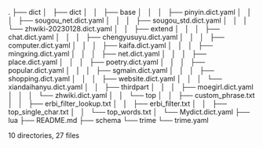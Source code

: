 .
├── dict
│   ├── dict
│   │   ├── base
│   │   │   ├── pinyin.dict.yaml
│   │   │   ├── sougou_net.dict.yaml
│   │   │   ├── sougou_std.dict.yaml
│   │   │   └── zhwiki-20230128.dict.yaml
│   │   ├── extend
│   │   │   ├── chat.dict.yaml
│   │   │   ├── chengyusuyu.dict.yaml
│   │   │   ├── computer.dict.yaml
│   │   │   ├── kaifa.dict.yaml
│   │   │   ├── mingxing.dict.yaml
│   │   │   ├── net.dict.yaml
│   │   │   ├── place.dict.yaml
│   │   │   ├── poetry.dict.yaml
│   │   │   ├── popular.dict.yaml
│   │   │   ├── sgmain.dict.yaml
│   │   │   ├── shopping.dict.yaml
│   │   │   ├── website.dict.yaml
│   │   │   └── xiandaihanyu.dict.yaml
│   │   ├── thirdpart
│   │   │   ├── moegirl.dict.yaml
│   │   │   └── zhwiki.dict.yaml
│   │   └── top
│   │       ├── custom_phrase.txt
│   │       ├── erbi_filter_lookup.txt
│   │       ├── erbi_filter.txt
│   │       ├── top_single_char.txt
│   │       └── top_words.txt
│   └── Mydict.dict.yaml
├── lua
├── README.md
├── schema
└── trime
    └── trime.yaml

10 directories, 27 files
